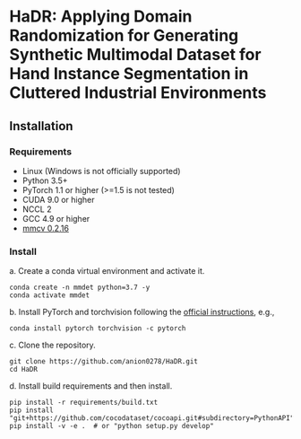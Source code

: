 
# HaDR: Applying Domain Randomization for Generating Synthetic Multimodal Dataset for Hand Instance Segmentation in Cluttered Industrial Environments

## Installation

### Requirements

- Linux (Windows is not officially supported)
- Python 3.5+
- PyTorch 1.1 or higher (>=1.5 is not tested)
- CUDA 9.0 or higher
- NCCL 2
- GCC 4.9 or higher
- [mmcv 0.2.16](https://github.com/open-mmlab/mmcv/tree/v0.2.16)

### Install

a. Create a conda virtual environment and activate it.

```
conda create -n mmdet python=3.7 -y
conda activate mmdet
```

b. Install PyTorch and torchvision following the [official instructions](https://pytorch.org/), e.g.,

```
conda install pytorch torchvision -c pytorch
```

c. Clone the repository.

```shell
git clone https://github.com/anion0278/HaDR.git
cd HaDR
```

d. Install build requirements and then install.

```shell
pip install -r requirements/build.txt
pip install "git+https://github.com/cocodataset/cocoapi.git#subdirectory=PythonAPI"
pip install -v -e .  # or "python setup.py develop"
```




